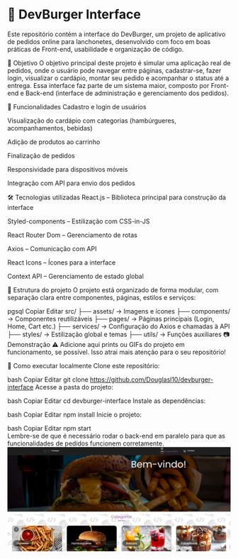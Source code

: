 <h1>🍔 DevBurger Interface</h1>
Este repositório contém a interface do DevBurger, um projeto de aplicativo de pedidos online para lanchonetes, desenvolvido com foco em boas práticas de Front-end, usabilidade e organização de código.

📌 Objetivo
O objetivo principal deste projeto é simular uma aplicação real de pedidos, onde o usuário pode navegar entre páginas, cadastrar-se, fazer login, visualizar o cardápio, montar seu pedido e acompanhar o status até a entrega. Essa interface faz parte de um sistema maior, composto por Front-end e Back-end (interface de administração e gerenciamento dos pedidos).

🚀 Funcionalidades
Cadastro e login de usuários

Visualização do cardápio com categorias (hambúrgueres, acompanhamentos, bebidas)

Adição de produtos ao carrinho

Finalização de pedidos

Responsividade para dispositivos móveis

Integração com API para envio dos pedidos

🛠️ Tecnologias utilizadas
React.js – Biblioteca principal para construção da interface

Styled-components – Estilização com CSS-in-JS

React Router Dom – Gerenciamento de rotas

Axios – Comunicação com API

React Icons – Ícones para a interface

Context API – Gerenciamento de estado global

📁 Estrutura do projeto
O projeto está organizado de forma modular, com separação clara entre componentes, páginas, estilos e serviços:

pgsql
Copiar
Editar
src/
├── assets/           → Imagens e ícones
├── components/       → Componentes reutilizáveis
├── pages/            → Páginas principais (Login, Home, Cart etc.)
├── services/         → Configuração do Axios e chamadas à API
├── styles/           → Estilização global e temas
├── utils/            → Funções auxiliares
📷 Demonstração
⚠️ Adicione aqui prints ou GIFs do projeto em funcionamento, se possível. Isso atrai mais atenção para o seu repositório!

🔧 Como executar localmente
Clone este repositório:

bash
Copiar
Editar
git clone https://github.com/Douglasl10/devburger-interface
Acesse a pasta do projeto:

bash
Copiar
Editar
cd devburger-interface
Instale as dependências:

bash
Copiar
Editar
npm install
Inicie o projeto:

bash
Copiar
Editar
npm start
<br>
Lembre-se de que é necessário rodar o back-end em paralelo para que as funcionalidades de pedidos funcionem corretamente.
<img src="https://raw.githubusercontent.com/Douglasl10/devburger-interface/refs/heads/main/img/DevBurger-Home.png"/>
